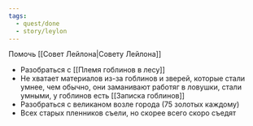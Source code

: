 ```yaml
---
tags:
  - quest/done
  - story/leylon
---
```


Помочь [[Совет Лейлона|Совету Лейлона]]

- Разобраться с [[Племя гоблинов в лесу]]
- Не хватает материалов из-за гоблинов и зверей, которые стали умнее, чем обычно, они заманивают работяг в ловушки, стали умными, у гоблинов есть [[Записка гоблинов]]
- Разобраться с великаном возле города (75 золотых каждому)
- Всех старых пленников съели, но скорее всего скоро съедят
